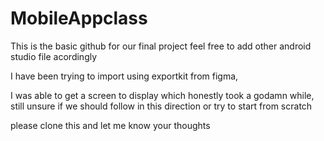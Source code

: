 # MobileAppclass



This is the basic github for our final project feel free to add other android studio file acordingly

I have been trying to import using exportkit from figma,

I was able to get a screen to display which honestly took a godamn while, still unsure if we should follow in this direction or try to start from scratch

please clone this and let me know your thoughts
